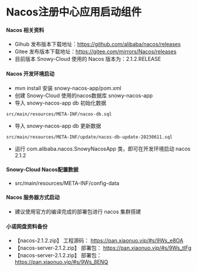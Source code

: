 # Nacos注册中心应用启动组件

#### Nacos 相关资料
* Gihub 发布版本下载地址：https://github.com/alibaba/nacos/releases
* Gitee 发布版本下载地址：https://gitee.com/mirrors/Nacos/releases
* 目前版本 Snowy-Cloud 使用的 Nacos 版本为：2.1.2.RELEASE

#### Nacos 开发环境启动
* mvn install 安装 snowy-nacos-app/pom.xml
* 创建 Snowy-Cloud 使用的nacos数据库 snowy-nacos-app
* 导入 snowy-nacos-app db 初始化数据
```
src/main/resources/META-INF/nacos-db.sql
```
* 导入 snowy-nacos-app db 更新数据
```
src/main/resources/META-INF/update/nacos-db-update-20230611.sql
```
* 运行 com.alibaba.nacos.SnowyNacosApp 类，即可在开发环境启动 nacos 2.1.2

#### Snowy-Cloud Nacos配置数据
* src/main/resources/META-INF/config-data

#### Nacos 服务器方式启动
* 建议使用官方的编译完成的部署包进行 nacos 集群搭建

#### 小诺网盘资料备份
* 【nacos-2.1.2.zip】 工程源码： https://pan.xiaonuo.vip/#s/9Ws_e8OA
* 【nacos-server-2.1.2.zip】 部署包： https://pan.xiaonuo.vip/#s/9Ws_tIFg
* 【nacos-server-2.1.2.zip】 部署包： https://pan.xiaonuo.vip/#s/9Ws_8ENQ